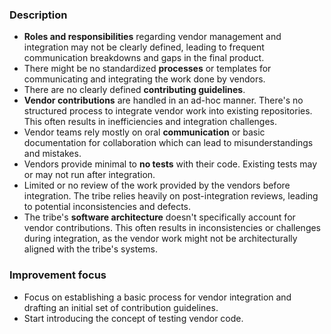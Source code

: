 ### Description

-   **Roles and responsibilities** regarding vendor management and integration may not be clearly defined, leading to frequent communication breakdowns and gaps in the final product.
-   There might be no standardized **processes** or templates for communicating and integrating the work done by vendors.
-   There are no clearly defined **contributing guidelines**.
-   **Vendor contributions** are handled in an ad-hoc manner. There's no structured process to integrate vendor work into existing repositories. This often results in inefficiencies and integration challenges.
-   Vendor teams rely mostly on oral **communication** or basic documentation for collaboration which can lead to misunderstandings and mistakes.
-   Vendors provide minimal to **no tests** with their code. Existing tests may or may not run after integration.
-   Limited or no review of the work provided by the vendors before integration. The tribe relies heavily on post-integration reviews, leading to potential inconsistencies and defects.
-   The tribe's **software architecture** doesn't specifically account for vendor contributions. This often results in inconsistencies or challenges during integration, as the vendor work might not be architecturally aligned with the tribe's systems.

### Improvement focus

-   Focus on establishing a basic process for vendor integration and drafting an initial set of contribution guidelines.
-   Start introducing the concept of testing vendor code.
